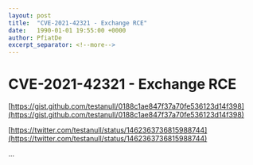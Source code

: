 ```yaml
---
layout: post
title:  "CVE-2021-42321 - Exchange RCE"
date:   1990-01-01 19:55:00 +0000
author: PfiatDe
excerpt_separator: <!--more-->
---
```


# CVE-2021-42321 - Exchange RCE

[https://gist.github.com/testanull/0188c1ae847f37a70fe536123d14f398](https://gist.github.com/testanull/0188c1ae847f37a70fe536123d14f398)

[https://twitter.com/testanull/status/1462363736815988744](https://twitter.com/testanull/status/1462363736815988744)

...
<!--more-->
